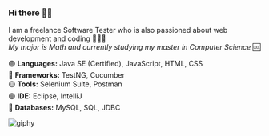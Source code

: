 ### Hi there 👋🏻

I am a freelance Software Tester who is also passioned about web development and coding 👩🏻‍💻\
_My major is Math and currently studying my master in Computer Science_ 🆒


🟣 **Languages:** Java SE (Certified), JavaScript, HTML, CSS\
🔵 **Frameworks:** TestNG, Cucumber\
🟡 **Tools:** Selenium Suite, Postman\
🟢 **IDE:** Eclipse, IntelliJ\
🔴 **Databases:** MySQL, SQL, JDBC


![giphy](https://user-images.githubusercontent.com/60116628/131928939-2bd76f2a-1270-4f65-b089-9ef13016b6c9.gif)





